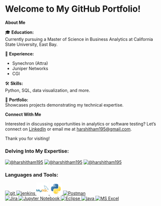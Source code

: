# Welcome to My GitHub Portfolio!

**About Me**

🎓 **Education:**  
Currently pursuing a Master of Science in Business Analytics at California State University, East Bay.

💼 **Experience:**  
- Synechron (Attra)
- Juniper Networks
- CGI

🛠️ **Skills:**  
Python, SQL, data visualization, and more.

📁 **Portfolio:**  
Showcases projects demonstrating my technical expertise.

**Connect With Me**

Interested in discussing opportunities in analytics or software testing? Let’s connect on [LinkedIn](https://www.linkedin.com/in/hmadihalli/) or email me at [harshitham195@gmail.com](mailto:harshitham195@gmail.com).

Thank you for visiting!


<h3 align="left">Delving Into My Expertise:</h3>
<p align="left">
<a href="https://public.tableau.com/app/profile/harshitha.madihalli/vizzes" target="blank"><img align="center" src="https://i.pcmag.com/imagery/reviews/03ET1vJXgWnmfrLZ7g542br-5.fit_scale.size_760x427.v1569475368.jpg" alt="@harshitham195" height="30" width="40" /></a>
<a href="https://www.hackerrank.com/profile/harshitham195" target="blank"><img align="center" src="https://raw.githubusercontent.com/rahuldkjain/github-profile-readme-generator/master/src/images/icons/Social/hackerrank.svg" alt="@harshitham195" height="30" width="40" /></a>
<a href="https://leetcode.com/Harshitham95/" target="blank"><img align="center" src="https://cdn.cdo.mit.edu/wp-content/uploads/sites/67/2021/01/0_zuhXdNAIUoxEem4--768x512.png" alt="@harshitham195" height="30" width="40" /></a>
</p>

<h3 align="left">Languages and Tools:</h3>
<p align="left"> <a href="https://git-scm.com/" target="_blank" rel="noreferrer"> <img src="https://www.vectorlogo.zone/logos/git-scm/git-scm-icon.svg" alt="git" width="40" height="40"/> </a> <a href="https://www.jenkins.io" target="_blank" rel="noreferrer"> <img src="https://www.vectorlogo.zone/logos/jenkins/jenkins-icon.svg" alt="jenkins" width="40" height="40"/> </a> <a href="https://www.mysql.com/" target="_blank" rel="noreferrer"> <img src="https://raw.githubusercontent.com/devicons/devicon/master/icons/mysql/mysql-original-wordmark.svg" alt="mysql" width="40" height="40"/> </a> <a href="https://www.python.org" target="_blank" rel="noreferrer"> <img src="https://raw.githubusercontent.com/devicons/devicon/master/icons/python/python-original.svg" alt="python" width="40" height="40"/> </a> <a href="https://www.postman.com/" target="_blank" rel="noreferrer"> <img src="https://www.vectorlogo.zone/logos/getpostman/getpostman-icon.svg" alt="Postman" width="40" height="40"/> 
  <br/>
</a> <a href="https://www.atlassian.com/software/jira?&aceid=&adposition=&adgroup=136973856930&campaign=18440774103&creative=639487383004&device=c&keyword=jira&matchtype=e&network=g&placement=&ds_kids=p73335831609&ds_e=GOOGLE&ds_eid=700000001558501&ds_e1=GOOGLE&gad_source=1&gclid=CjwKCAiA8sauBhB3EiwAruTRJsbYgF2z54upz4LU85QDNsgOm9syBGGv7SsSlTZqbtx0NjHRAYjeyxoCqPUQAvD_BwE&gclsrc=aw.ds" target="_blank" rel="noreferrer"> <img src="https://www.vectorlogo.zone/logos/atlassian_jira/atlassian_jira-icon.svg" alt="Jira" width="40" height="40"/>
</a> <a href="https://jupyter.org/" target="_blank" rel="noreferrer"> <img src="https://www.vectorlogo.zone/logos/jupyter/jupyter-icon.svg" alt="Jupyter Notebook" width="40" height="40"/>
</a> <a href="https://www.eclipse.org/" target="_blank" rel="noreferrer"> <img src="https://www.vectorlogo.zone/logos/eclipse/eclipse-icon.svg" alt="Eclipse" width="40" height="40"/>
</a> <a href="https://www.java.com/en/" target="_blank" rel="noreferrer"> <img src="https://www.vectorlogo.zone/logos/java/java-icon.svg" alt="java" width="40" height="40"/>
</a> <a href="https://www.microsoft.com/en-us/microsoft-365/excel" target="_blank" rel="noreferrer"> <img src="https://softwaremedia.com/wp-content/uploads/excel.jpeg" alt="MS Excel" width="40" height="40"/>



</p>

